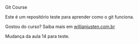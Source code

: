 Git Course

Este é um repositório teste para aprender como o git funciona.

Gostou do curso?
Saiba mais em [willianjusten.com.br](http://willianjusten.com.br)

Mudança da aula 14 para teste.
